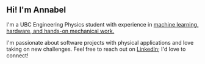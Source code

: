 ## Hi! I'm Annabel 

I'm a UBC Engineering Physics student with experience in [machine learning, hardware, and hands-on mechanical work.](https://annabel-li-portfolio.netlify.app/) 

I'm passionate about software projects with physical applications and love taking on new challenges. Feel free to reach out on [LinkedIn](https://www.linkedin.com/in/annabel-li-ubc/); I'd love to connect!  

<!--
**annabel-li/annabel-li** is a ✨ _special_ ✨ repository because its `README.md` (this file) appears on your GitHub profile.

Here are some ideas to get you started:

- 🔭 I’m currently working on ...
- 🌱 I’m currently learning ...
- 👯 I’m looking to collaborate on ...
- 🤔 I’m looking for help with ...
- 💬 Ask me about ...
- 📫 How to reach me: ...
- 😄 Pronouns: ...
- ⚡ Fun fact: ...
-->
